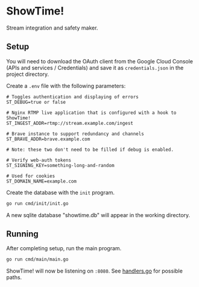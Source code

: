 # ShowTime!

Stream integration and safety maker.

## Setup

You will need to download the OAuth client from the Google Cloud Console
(APIs and services / Credentials) and save it as `credentials.json` in
the project directory.

Create a `.env` file with the following parameters:

```
# Toggles authentication and displaying of errors
ST_DEBUG=true or false

# Nginx RTMP live application that is configured with a hook to ShowTime!
ST_INGEST_ADDR=rtmp://stream.example.com/ingest

# Brave instance to support redundancy and channels
ST_BRAVE_ADDR=brave.example.com

# Note: these two don't need to be filled if debug is enabled.

# Verify web-auth tokens
ST_SIGNING_KEY=something-long-and-random

# Used for cookies
ST_DOMAIN_NAME=example.com
```

Create the database with the `init` program.

```sh
go run cmd/init/init.go
```

A new sqlite database "showtime.db" will appear in the working directory.

## Running

After completing setup, run the main program.

```sh
go run cmd/main/main.go
```

ShowTime! will now be listening on `:8080`. See
[handlers.go](handlers/handlers.go) for possible paths.
